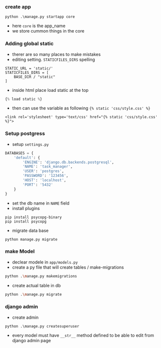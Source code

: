 ### create app
```
python .\manage.py startapp core
```
- here `core` is the app_name
- we store cummon things in the core

### Adding global static
- therer are so many places to make mistakes
- editing setting. `STATICFILES_DIRS` spelling 
```
STATIC_URL = 'static/' 
STATICFILES_DIRS = [
    BASE_DIR / "static"
]
```
- inside html place load static at the top
```python
{% load static %}
```
- then can use the variable as following `{% static 'css/style.css' %}`
```
<link rel='stylesheet' type='text/css' href="{% static 'css/style.css' %}">
```

### Setup postgress
- setup `settings.py`
```python
DATABASES = {
    'default': {
        'ENGINE': 'django.db.backends.postgresql',
        'NAME': 'task_manager',
        'USER': 'postgres',
        'PASSWORD': '123456',
        'HOST': 'localhost',
        'PORT': '5432'
    }
}
```
- set the db name in `NAME` field
- install plugins
```
pip install psycopg-binary
pip install psycopg
```
- migrate data base
```
python manage.py migrate  
```

### make Model
- declear modele in `app/models.py`
- create a py file that will create tables / make-migrations
```bash
python .\manage.py makemigrations
```
- create actual table in db
```bash
python .\manage.py migrate
```

### django admin
- create admin 
```
python .\manage.py createsuperuser
```
- every model must have `__str__` method defined to be able to edit from django admin page